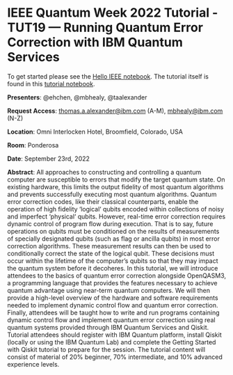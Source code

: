 # IEEE Quantum Week 2022 Tutorial - TUT19 — Running Quantum Error Correction with IBM Quantum Services

To get started please see the [Hello IEEE notebook](./hello-ieee.ipynb). The tutorial itself is found in this [tutorial notebook](./tutorial.ipynb).

**Presenters**: @ehchen, @mbhealy, @taalexander

**Request Access**: thomas.a.alexander@ibm.com (A-M), mbhealy@ibm.com (N-Z)

**Location**: Omni Interlocken Hotel, Broomfield, Colorado, USA

**Room**: Ponderosa

**Date**: September 23rd, 2022

**Abstract**: All approaches to constructing and controlling a quantum computer are susceptible to errors that modify the target quantum state. On existing hardware, this limits the output fidelity of most quantum algorithms and prevents successfully executing most quantum algorithms. Quantum error correction codes, like their classical counterparts, enable the operation of high fidelity ‘logical‘ qubits encoded within collections of noisy and imperfect ‘physical‘ qubits. However, real-time error correction requires dynamic control of program flow during execution. That is to say, future operations on qubits must be conditioned on the results of measurements of specially designated qubits (such as flag or ancilla qubits) in most error correction algorithms. These measurement results can then be used to conditionally correct the state of the logical qubit. These decisions must occur within the lifetime of the computer’s qubits so that they may impact the quantum system before it decoheres. In this tutorial, we will introduce attendees to the basics of quantum error correction alongside OpenQASM3, a programming language that provides the features necessary to achieve quantum advantage using near-term quantum computers. We will then provide a high-level overview of the hardware and software requirements needed to implement dynamic control flow and quantum error correction. Finally, attendees will be taught how to write and run programs containing dynamic control flow and implement quantum error correction using real quantum systems provided through IBM Quantum Services and Qiskit.
Tutorial attendees should register with IBM Quantum platform, install Qiskit (locally or using the IBM Quantum Lab) and complete the Getting Started with Qiskit tutorial to prepare for the session. The tutorial content will consist of material of 20% beginner, 70% intermediate, and 10% advanced experience levels.
